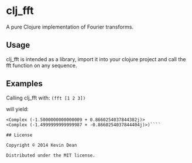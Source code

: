 # clj_fft

A pure Clojure implementation of Fourier transforms.

## Usage

clj_fft is intended as a library, import it into your clojure project and call the fft function on any sequence.

## Examples

Calling clj_fft with:
````(fft [1 2 3])````

will yield:
````(<Complex (6.0 + -0.0j)>
<Complex (-1.5000000000000009 + 0.8660254037844382j)>
<Complex (-1.4999999999999987 + -0.8660254037844404j)>)````

## License

Copyright © 2014 Kevin Dean

Distributed under the MIT license.
